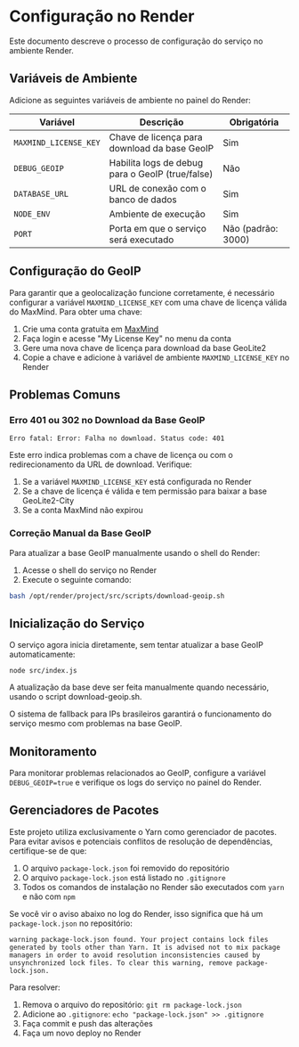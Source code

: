 # Configuração no Render

Este documento descreve o processo de configuração do serviço no ambiente Render.

## Variáveis de Ambiente

Adicione as seguintes variáveis de ambiente no painel do Render:

| Variável | Descrição | Obrigatória |
|----------|-----------|-------------|
| `MAXMIND_LICENSE_KEY` | Chave de licença para download da base GeoIP | Sim |
| `DEBUG_GEOIP` | Habilita logs de debug para o GeoIP (true/false) | Não |
| `DATABASE_URL` | URL de conexão com o banco de dados | Sim |
| `NODE_ENV` | Ambiente de execução | Sim |
| `PORT` | Porta em que o serviço será executado | Não (padrão: 3000) |

## Configuração do GeoIP

Para garantir que a geolocalização funcione corretamente, é necessário configurar a variável `MAXMIND_LICENSE_KEY` com uma chave de licença válida do MaxMind. Para obter uma chave:

1. Crie uma conta gratuita em [MaxMind](https://www.maxmind.com/en/geolite2/signup)
2. Faça login e acesse "My License Key" no menu da conta
3. Gere uma nova chave de licença para download da base GeoLite2
4. Copie a chave e adicione à variável de ambiente `MAXMIND_LICENSE_KEY` no Render

## Problemas Comuns

### Erro 401 ou 302 no Download da Base GeoIP

```
Erro fatal: Error: Falha no download. Status code: 401
```

Este erro indica problemas com a chave de licença ou com o redirecionamento da URL de download. Verifique:

1. Se a variável `MAXMIND_LICENSE_KEY` está configurada no Render
2. Se a chave de licença é válida e tem permissão para baixar a base GeoLite2-City
3. Se a conta MaxMind não expirou

### Correção Manual da Base GeoIP

Para atualizar a base GeoIP manualmente usando o shell do Render:

1. Acesse o shell do serviço no Render
2. Execute o seguinte comando:

```bash
bash /opt/render/project/src/scripts/download-geoip.sh
```

## Inicialização do Serviço

O serviço agora inicia diretamente, sem tentar atualizar a base GeoIP automaticamente:

```
node src/index.js
```

A atualização da base deve ser feita manualmente quando necessário, usando o script download-geoip.sh.

O sistema de fallback para IPs brasileiros garantirá o funcionamento do serviço mesmo com problemas na base GeoIP.

## Monitoramento

Para monitorar problemas relacionados ao GeoIP, configure a variável `DEBUG_GEOIP=true` e verifique os logs do serviço no painel do Render.

## Gerenciadores de Pacotes

Este projeto utiliza exclusivamente o Yarn como gerenciador de pacotes. Para evitar avisos e potenciais conflitos de resolução de dependências, certifique-se de que:

1. O arquivo `package-lock.json` foi removido do repositório
2. O arquivo `package-lock.json` está listado no `.gitignore`
3. Todos os comandos de instalação no Render são executados com `yarn` e não com `npm`

Se você vir o aviso abaixo no log do Render, isso significa que há um `package-lock.json` no repositório:

```
warning package-lock.json found. Your project contains lock files generated by tools other than Yarn. It is advised not to mix package managers in order to avoid resolution inconsistencies caused by unsynchronized lock files. To clear this warning, remove package-lock.json.
```

Para resolver:
1. Remova o arquivo do repositório: `git rm package-lock.json`
2. Adicione ao `.gitignore`: `echo "package-lock.json" >> .gitignore`
3. Faça commit e push das alterações
4. Faça um novo deploy no Render 